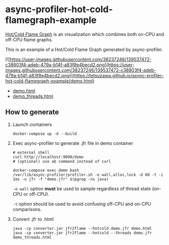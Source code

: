 # async-profiler-hot-cold-flamegraph-example


[Hot/Cold Flame Graph](https://www.brendangregg.com/FlameGraphs/hotcoldflamegraphs.html) is an visualization which combines both on-CPU and off-CPU flame graphs.

This is an example of a Hot/Cold Flame Graph generated by async-profiler.

[![https://user-images.githubusercontent.com/38237246/139537472-c38803f4-adeb-479a-b14f-a83f8e4becd2.png](https://user-images.githubusercontent.com/38237246/139537472-c38803f4-adeb-479a-b14f-a83f8e4becd2.png)](https://tetsuzawa.github.io/async-profiler-hot-cold-flamegraph-example/demo.html)

- [demo.html](https://tetsuzawa.github.io/async-profiler-hot-cold-framegraph-example/demo.html)
- [demo_threads.html](https://tetsuzawa.github.io/async-profiler-hot-cold-flamegraph-example/demo_threads.html)




## How to generate

1. Launch containers

   ```shell
   docker-compose up -d --build
   ```

2. Exec async-profiler to generate .jfr file in demo container

   ```shell
   # external shell
   curl http://localhost:9090/demo 
   # (optional) use ab command instead of curl
   ```

   ```shell
   docker-compose exec demo bash
   /var/lib/async-profiler/profiler.sh -e wall,alloc,lock -d 60 -t -i 1ms -o jfr -f "demo.jfr" $(pgrep -nx java)
   ```

   `-e wall` option **must** be used to sample regardless of thread state (on-CPU or off-CPU).

   `-t` option should be used to avoid confusing off-CPU and on-CPU comparisons.

3. Convert .jfr to .html

   ```shell
   java -cp converter.jar jfr2flame --hotcold demo.jfr demo.html
   java -cp converter.jar jfr2flame --hotcold --threads demo.jfr demo_threads.html
   ```



